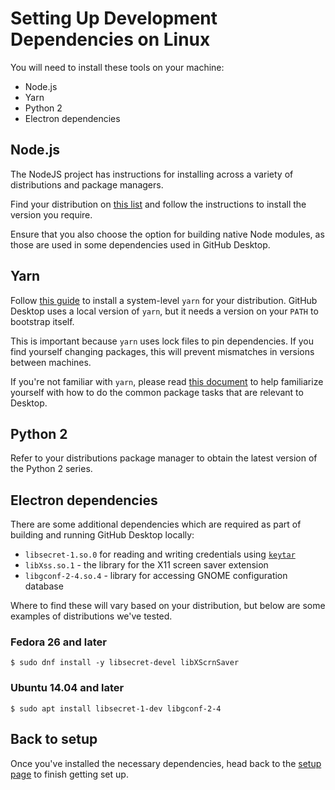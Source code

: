 # Setting Up Development Dependencies on Linux

You will need to install these tools on your machine:

 - Node.js
 - Yarn
 - Python 2
 - Electron dependencies

## Node.js

The NodeJS project has instructions for installing across a variety of
distributions and package managers.

Find your distribution on [this list](https://nodejs.org/en/download/package-manager/)
and follow the instructions to install the version you require.

Ensure that you also choose the option for building native Node modules, as
those are used in some dependencies used in GitHub Desktop.

## Yarn

Follow [this guide](https://yarnpkg.com/en/docs/install) to install
a system-level `yarn` for your distribution. GitHub Desktop uses a local version
of `yarn`, but it needs a version on your `PATH` to bootstrap itself.

This is important because `yarn` uses lock files to pin dependencies. If you
find yourself changing packages, this will prevent mismatches in versions
between machines.

If you're not familiar with `yarn`, please read [this document](./working-with-packages.md)
to help familiarize yourself with how to do the common package tasks that are
relevant to Desktop.

## Python 2

Refer to your distributions package manager to obtain the latest version of the
Python 2 series.

## Electron dependencies

There are some additional dependencies which are required as part of building
and running GitHub Desktop locally:

 - `libsecret-1.so.0` for reading and writing credentials using [`keytar`](https://github.com/atom/node-keytar)
 - `libXss.so.1` - the library for the X11 screen saver extension
 - `libgconf-2-4.so.4` - library for accessing GNOME configuration database

Where to find these will vary based on your distribution, but below are some
examples of distributions we've tested.

### Fedora 26 and later

```shellsession
$ sudo dnf install -y libsecret-devel libXScrnSaver
```

### Ubuntu 14.04 and later

```shellsession
$ sudo apt install libsecret-1-dev libgconf-2-4
```

## Back to setup

Once you've installed the necessary dependencies, head back to the [setup page](https://github.com/desktop/desktop/blob/development/docs/contributing/setup.md) to finish getting set up.
